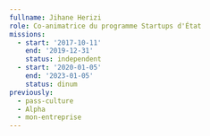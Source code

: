 ```yaml
---
fullname: Jihane Herizi
role: Co-animatrice du programme Startups d'État
missions:	
  - start: '2017-10-11'	 
    end: '2019-12-31'	    
    status: independent
  - start: '2020-01-05'
    end: '2023-01-05'
    status: dinum
previously:
  - pass-culture
  - Alpha
  - mon-entreprise
---
```


